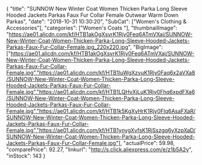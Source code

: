 {
	"title": "SUNNOW New Winter Coat Women Thicken Parka Long Sleeve Hooded Jackets Parkas Faux Fur Collar Female Outwear Warm Down Parkas",
	"date": "2018-10-31 10:30:20",
	"SubCat": ["Women's Clothing & Accessories"],
	"categories": ["Women's Coats "],
	"thumbnailImage": "https://ae01.alicdn.com/kf/HTB1akOgXsvrK1Rjy0Feq6ATmVXaj/SUNNOW-New-Winter-Coat-Women-Thicken-Parka-Long-Sleeve-Hooded-Jackets-Parkas-Faux-Fur-Collar-Female.jpg_220x220.jpg",
	"BigImage": ["https://ae01.alicdn.com/kf/HTB1akOgXsvrK1Rjy0Feq6ATmVXaj/SUNNOW-New-Winter-Coat-Women-Thicken-Parka-Long-Sleeve-Hooded-Jackets-Parkas-Faux-Fur-Collar-Female.jpg","https://ae01.alicdn.com/kf/HTB1IuWgXzvuK1Rjy0Faq6x2aVXa8/SUNNOW-New-Winter-Coat-Women-Thicken-Parka-Long-Sleeve-Hooded-Jackets-Parkas-Faux-Fur-Collar-Female.jpg","https://ae01.alicdn.com/kf/HTB1LQHvXjLuK1Rjy0Fhq6xpdFXa6/SUNNOW-New-Winter-Coat-Women-Thicken-Parka-Long-Sleeve-Hooded-Jackets-Parkas-Faux-Fur-Collar-Female.jpg","https://ae01.alicdn.com/kf/HTB1k5KgXyHrK1Rjy0Flq6AsaFXaR/SUNNOW-New-Winter-Coat-Women-Thicken-Parka-Long-Sleeve-Hooded-Jackets-Parkas-Faux-Fur-Collar-Female.jpg","https://ae01.alicdn.com/kf/HTB1ynygXvfsK1RjSszgq6yXzpXaD/SUNNOW-New-Winter-Coat-Women-Thicken-Parka-Long-Sleeve-Hooded-Jackets-Parkas-Faux-Fur-Collar-Female.jpg"],
	"actualPrice": 59.98,
	"comparePrice": 92.27,
	"linkurl": "http://s.click.aliexpress.com/e/z1b5A2y",
	"inStock": 143
}
